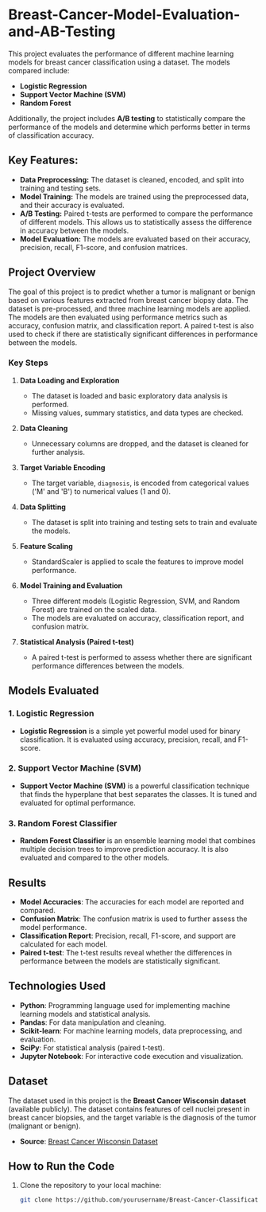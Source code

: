 # Breast-Cancer-Model-Evaluation-and-AB-Testing

This project evaluates the performance of different machine learning models for breast cancer classification using a dataset. The models compared include:

- **Logistic Regression**
- **Support Vector Machine (SVM)**
- **Random Forest**

Additionally, the project includes **A/B testing** to statistically compare the performance of the models and determine which performs better in terms of classification accuracy.

## Key Features:
- **Data Preprocessing:** The dataset is cleaned, encoded, and split into training and testing sets.
- **Model Training:** The models are trained using the preprocessed data, and their accuracy is evaluated.
- **A/B Testing:** Paired t-tests are performed to compare the performance of different models. This allows us to statistically assess the difference in accuracy between the models.
- **Model Evaluation:** The models are evaluated based on their accuracy, precision, recall, F1-score, and confusion matrices.


## Project Overview

The goal of this project is to predict whether a tumor is malignant or benign based on various features extracted from breast cancer biopsy data. The dataset is pre-processed, and three machine learning models are applied. The models are then evaluated using performance metrics such as accuracy, confusion matrix, and classification report. A paired t-test is also used to check if there are statistically significant differences in performance between the models.

### Key Steps

1. **Data Loading and Exploration**
   - The dataset is loaded and basic exploratory data analysis is performed.
   - Missing values, summary statistics, and data types are checked.

2. **Data Cleaning**
   - Unnecessary columns are dropped, and the dataset is cleaned for further analysis.

3. **Target Variable Encoding**
   - The target variable, `diagnosis`, is encoded from categorical values ('M' and 'B') to numerical values (1 and 0).

4. **Data Splitting**
   - The dataset is split into training and testing sets to train and evaluate the models.

5. **Feature Scaling**
   - StandardScaler is applied to scale the features to improve model performance.

6. **Model Training and Evaluation**
   - Three different models (Logistic Regression, SVM, and Random Forest) are trained on the scaled data.
   - The models are evaluated on accuracy, classification report, and confusion matrix.

7. **Statistical Analysis (Paired t-test)**
   - A paired t-test is performed to assess whether there are significant performance differences between the models.

## Models Evaluated

### 1. Logistic Regression
   - **Logistic Regression** is a simple yet powerful model used for binary classification. It is evaluated using accuracy, precision, recall, and F1-score.

### 2. Support Vector Machine (SVM)
   - **Support Vector Machine (SVM)** is a powerful classification technique that finds the hyperplane that best separates the classes. It is tuned and evaluated for optimal performance.

### 3. Random Forest Classifier
   - **Random Forest Classifier** is an ensemble learning model that combines multiple decision trees to improve prediction accuracy. It is also evaluated and compared to the other models.

## Results

- **Model Accuracies**: The accuracies for each model are reported and compared.
- **Confusion Matrix**: The confusion matrix is used to further assess the model performance.
- **Classification Report**: Precision, recall, F1-score, and support are calculated for each model.
- **Paired t-test**: The t-test results reveal whether the differences in performance between the models are statistically significant.

## Technologies Used

- **Python**: Programming language used for implementing machine learning models and statistical analysis.
- **Pandas**: For data manipulation and cleaning.
- **Scikit-learn**: For machine learning models, data preprocessing, and evaluation.
- **SciPy**: For statistical analysis (paired t-test).
- **Jupyter Notebook**: For interactive code execution and visualization.

## Dataset

The dataset used in this project is the **Breast Cancer Wisconsin dataset** (available publicly). The dataset contains features of cell nuclei present in breast cancer biopsies, and the target variable is the diagnosis of the tumor (malignant or benign).

- **Source**: [Breast Cancer Wisconsin Dataset](https://archive.ics.uci.edu/ml/datasets/breast+cancer+wisconsin+(diagnostic))

## How to Run the Code

1. Clone the repository to your local machine:
   ```bash
   git clone https://github.com/yourusername/Breast-Cancer-Classification.git
